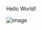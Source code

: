 Hello World!

![image](https://github.com/user-attachments/assets/5cd035f0-06c3-4636-911a-2da652c21096)
<!--- 
_This user is advised not to be left unattended on sundays. Thankyou._  
-- 50 incomplete projects
-Hi, I’m @Kishlay-notabot

Kishlay-notabot/Kishlay-notabot is a ✨ special ✨ repository because its `README.md` (this file) appears on your GitHub profile.
You can click the Preview link to take a look at your changes.

<br>
<p align="center">
    <a href="https://git.io/streak-stats"><img src="https://streak-stats.demolab.com?user=Kishlay-notabot&theme=transparent"/></a>
</p>
My github gists: https://gist.github.com/Kishlay-notabot/




i like regex.  
i'm passionate about what i do, and i do it daily

--->
